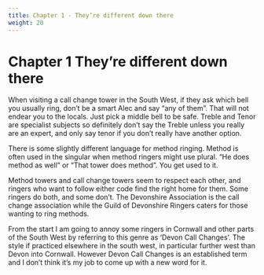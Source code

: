 ```yaml
---
title: Chapter 1 - They’re different down there
weight: 20
---
```


# Chapter 1  They’re different down there

When visiting a call change tower in the South West, if they ask which bell you usually ring, don’t be a smart Alec and say “any of them”. That will not endear you to the locals. Just pick a middle bell to be safe. Treble and Tenor are specialist subjects so definitely don’t say the Treble unless you really are an expert, and only say tenor if you don’t really have another option.

There is some slightly different language for method ringing. Method is often used in the singular when method ringers might use plural. “He does method as well” or “That tower does method”. You get used to it.

Method towers and call change towers seem to respect each other, and ringers who want to follow either code find the right home for them. Some ringers do both, and some don’t. The Devonshire Association is the call change association while the Guild of Devonshire Ringers caters for those wanting to ring methods.

From the start I am going to annoy some ringers in Cornwall and other parts of the South West by referring to this genre as ‘Devon Call Changes’. The style if practiced elsewhere in the south west, in particular further west than Devon into Cornwall. However Devon Call Changes is an established term and I don’t think it’s my job to come up with a new word for it.
